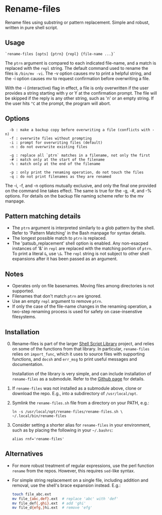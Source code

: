 # Rename-files

Rename files using substring or pattern replacement. Simple and robust, written in pure
shell script.

## Usage

    `rename-files [opts] {ptrn} {repl} {file-name ...}`

The `ptrn` argument is compared to each indicated file-name, and a match is replaced
with the `repl` string. The default command used to rename the files is `/bin/mv -vi`.
The -v option causes mv to print a helpful string, and the -i option causes mv to
request confirmation before overwriting a file.

With the -i (interactive) flag in effect, a file is only overwritten if the user
provides a string starting with y or Y at the confirmation prompt. The file will
be skipped if the reply is any other string, such as 'n' or an empty string. If
the user hits `^C` at the prompt, the program will abort.

## Options

```
  -b : make a backup copy before overwriting a file (conflicts with -n)
  -f : overwrite files without prompting
  -i : prompt for overwriting files (default)
  -n : do not overwrite existing files

  -g : replace all `ptrn` matches in a filename, not only the first
  -# : match only at the start of the filename
  -% : match only at the end of the filename

  -p : only print the renaming operation, do not touch the files
  -q : do not print filenames as they are renamed
```

The -i, -f, and -n options mutually exclusive, and only the final one provided
on the command line takes effect. The same is true for the -g, -#, and -%
options. For details on the backup file naming scheme refer to the mv manpage.

## Pattern matching details

  - The `ptrn` argument is interpreted similarly to a glob pattern by the
    shell. Refer to 'Pattern Matching' in the Bash manpage for syntax details.
  - The longest possible match to `ptrn` is replaced.
  - The 'patsub_replacement' shell option is enabled. Any non-esacped instances
    of '&' in `repl` are replaced with the matching portion of `ptrn`. To print
    a literal `&`, use `\&`. The `repl` string is not subject to other shell
    expansions after it has been passed as an argument.

## Notes

  - Operates only on file basenames. Moving files among directories is not
    supported.
  - Filenames that don't match `ptrn` are ignored.
  - Use an empty `repl` argument to remove `ptrn`.
  - If only the case of the file-name changes in the renaming operation, a
    two-step renaming process is used for safety on case-insenstive filesystems.

## Installation

 0. Rename-files is part of the larger [Shell Script Library](https://github.com/AndrewDDavis/Shell-Script-Library) project, and relies on some of the functions from that library. In particular, `rename-files` relies on `import_func`, which it uses to source files with supporting functions, and `docsh` and `err_msg` to print useful messages and documentation.

    Installation of the library is very simple, and can include installation of `rename-files` as a submodule. Refer to the [Github page](https://github.com/AndrewDDavis/Shell-Script-Library) for details.

 1. If `rename-files` was not installed as a submodule above, clone or download the repo. E.g., into a subdirectory of `/usr/local/opt`.

 2. Symlink the `rename-files.sh` file from a directory on your PATH, e.g.:

    `ln -s /usr/local/opt/rename-files/rename-files.sh \
        ~/.local/bin/rename-files`

 3. Consider setting a shorter alias for `rename-files` in your environment, such
as by placing the following in your `~/.bashrc`:

    `alias rnf='rename-files'`


## Alternatives

  - For more robust treatment of regular expressions, use the perl function
    `rename` from the repos. However, this requires `sed`-like syntax.

  - For simple string replacement on a single file, including addition and
    removal, use the shell's brace expansion instead. E.g.:

    ```sh
    touch file_abc.ext
    mv file_{abc,def}.ext  # replace 'abc' with 'def'
    mv file_def{,ghi}.ext  # add 'ghi'
    mv file_d{efg,}hi.ext  # remove 'efg'
    ```

